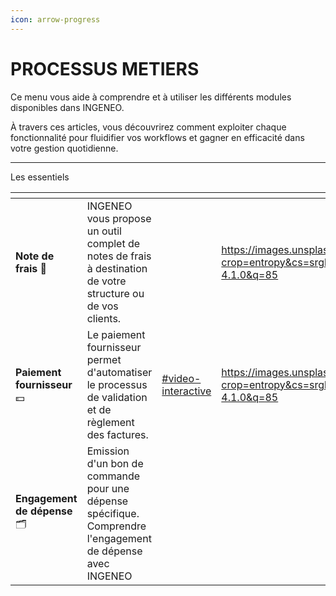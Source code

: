 ```yaml
---
icon: arrow-progress
---
```


# PROCESSUS METIERS

Ce menu vous aide à comprendre et à utiliser les différents modules disponibles dans INGENEO.&#x20;

À travers ces articles, vous découvrirez comment exploiter chaque fonctionnalité pour fluidifier vos workflows et gagner en efficacité dans votre gestion quotidienne.

***

Les essentiels&#x20;

<table data-view="cards"><thead><tr><th></th><th></th><th data-hidden data-card-target data-type="content-ref"></th><th data-hidden data-type="image"></th></tr></thead><tbody><tr><td><strong>Note de frais</strong> <span data-gb-custom-inline data-tag="emoji" data-code="1f4dc">📜</span></td><td>INGENEO vous propose un outil complet de notes de frais à destination de votre structure ou de vos clients.</td><td></td><td><a href="https://images.unsplash.com/photo-1683117927786-f146451082fb?crop=entropy&#x26;cs=srgb&#x26;fm=jpg&#x26;ixid=M3wxOTcwMjR8MHwxfHNlYXJjaHw1fHxtYWlsfGVufDB8fHx8MTc1NDkyMTg4Mnww&#x26;ixlib=rb-4.1.0&#x26;q=85">https://images.unsplash.com/photo-1683117927786-f146451082fb?crop=entropy&#x26;cs=srgb&#x26;fm=jpg&#x26;ixid=M3wxOTcwMjR8MHwxfHNlYXJjaHw1fHxtYWlsfGVufDB8fHx8MTc1NDkyMTg4Mnww&#x26;ixlib=rb-4.1.0&#x26;q=85</a></td></tr><tr><td><strong>Paiement fournisseur</strong> <span data-gb-custom-inline data-tag="emoji" data-code="1f4b5">💵</span></td><td>Le paiement fournisseur permet d'automatiser le processus de validation et de règlement des factures.</td><td><a href="paiement-fournisseur/initiation-de-paiement.md#video-interactive">#video-interactive</a></td><td><a href="https://images.unsplash.com/photo-1553895501-af9e282e7fc1?crop=entropy&#x26;cs=srgb&#x26;fm=jpg&#x26;ixid=M3wxOTcwMjR8MHwxfHNlYXJjaHwxfHxHT09HTEV8ZW58MHx8fHwxNzU0OTE0NTQ3fDA&#x26;ixlib=rb-4.1.0&#x26;q=85">https://images.unsplash.com/photo-1553895501-af9e282e7fc1?crop=entropy&#x26;cs=srgb&#x26;fm=jpg&#x26;ixid=M3wxOTcwMjR8MHwxfHNlYXJjaHwxfHxHT09HTEV8ZW58MHx8fHwxNzU0OTE0NTQ3fDA&#x26;ixlib=rb-4.1.0&#x26;q=85</a></td></tr><tr><td><strong>Engagement de dépense</strong> <span data-gb-custom-inline data-tag="emoji" data-code="1f5c2">🗂️</span></td><td>Emission d'un bon de commande pour une dépense spécifique. Comprendre l'engagement de dépense avec INGENEO</td><td></td><td></td></tr></tbody></table>

